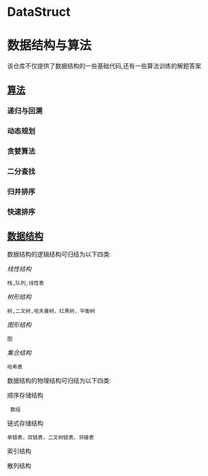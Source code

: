 # DataStruct
# 数据结构与算法

该仓库不仅提供了数据结构的一些基础代码,还有一些算法训练的解题答案

## <a href="https://github.com/q513021617/DataStruct/tree/master/src/AlgRecursion">算法</a>


### 递归与回溯

### 动态规划

### 贪婪算法

### 二分查找

### 归并排序

### 快速排序

## <a href="https://github.com/q513021617/DataStruct/tree/master/src/DataStruct">数据结构 </a>

数据结构的逻辑结构可归结为以下四类: <br/>

*线性结构*   <br/>

    栈,队列,线性表
    
*树形结构*  <br/>

    树,二叉树,哈夫曼树，红黑树，平衡树
    
 *图形结构* <br/>
 
    图
    
*集合结构* <br/>

    哈希表

数据结构的物理结构可归结为以下四类: <br/>

顺序存储结构 <br/>

     数组

链式存储结构 <br/>

    单链表，双链表，二叉树链表，邻接表

索引结构   <br/>

散列结构  <br/>